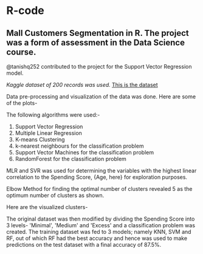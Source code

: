 # R-code
## Mall Customers Segmentation in R. The project was a form of assessment in the Data Science course.
@tanishq252 contributed to the project for the Support Vector Regression model. 

_Kaggle dataset of 200 records was used._ [This is the dataset](https://www.kaggle.com/shwetabh123/mall-customers)

Data pre-processing and visualization of the data was done. Here are some of the plots-

The following algorithms were used:-
1. Support Vector Regression
2. Multiple Linear Regression 
3. K-means Clustering
4. k-nearest neighbours for the classification problem
5. Support Vector Machines for the classification problem
6. RandomForest for the classification problem

MLR and SVR was used for determining the variables with the highest linear correlation to the Spending Score, {Age, here} for exploration purposes.

Elbow Method for finding the optimal number of clusters revealed 5 as the optimum number of clusters as shown.

Here are the visualized clusters-

The original dataset was then modified by dividing the Spending Score into 3 levels- 'Minimal', 'Medium' and 'Excess' and a classification problem was created. The training dataset was fed to 3 models; namely KNN, SVM and RF, out of which RF had the best accuracy and hence was used to make predictions on the test dataset with a final accuracy of 87.5%.
